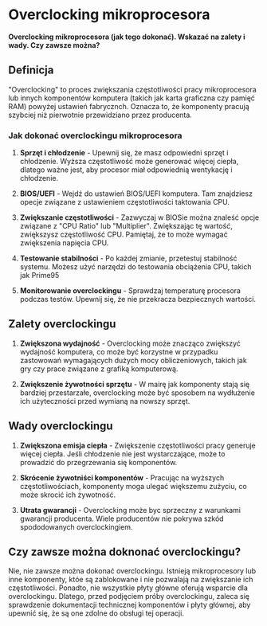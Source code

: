 # **Overclocking mikroprocesora**

**Overclocking mikroprocesora (jak tego dokonać). Wskazać na zalety i wady. Czy zawsze można?**

## **Definicja**

"Overclocking" to proces zwiększania częstotliwości pracy mikroprocesora lub innych komponentów komputera (takich jak karta graficzna czy pamięć RAM) powyżej ustawień fabrycznch. Oznacza to, że komponenty pracują szybciej niż pierwotnie przewidziano przez producenta.

### **Jak dokonać overclockingu mikroprocesora**

1. **Sprzęt i chłodzenie** - Upewnij się, że masz odpowiedni sprzęt i chłodzenie. Wyższa częstotliwość może generować więcej ciepła, dlatego ważne jest, aby procesor miał odpowiednią wentykację i chłodzenie.

2. **BIOS/UEFI** - Wejdź do ustawień BIOS/UEFI komputera. Tam znajdziesz opecje związane z ustawieniem częstotliwości taktowania CPU.

3. **Zwiększanie częstotliwości** - Zazwyczaj w BIOSie można znaleść opcje związane z "CPU Ratio" lub "Multiplier". Zwiększając tę wartość, zwiększysz częstotliwość CPU. Pamiętaj, że to może wymagać zwiększenia napięcia CPU.

4. **Testowanie stabilności** - Po każdej zmianie, przetestuj stabilność systemu. Możesz użyć narzędzi do testowania obciążenia CPU, takich jak Prime95

5. **Monitorowanie overclockingu** - Sprawdzaj temperaturę procesora podczas testów. Upewnij się, że nie przekracza bezpiecznych wartości.

## **Zalety overclockingu**

1. **Zwiększona wydajność** - Overclocking może znacząco zwiększyć wydajność komputera, co może być korzystne w przypadku zastowowań wymagających dużych mocy obliczeniowych, takich jak gry czy prace związane z grafiką komputerową.

2. **Zwiększenie żywotności sprzętu** - W mairę jak komponenty stają się bardziej przestarzałe, overclocking może być sposobem na wydłużenie ich użyteczności przed wymianą na nowszy sprzęt.

## **Wady overclockingu**

1. **Zwiększona emisja ciepła** - Zwiększenie częstotliwości pracy generuje więcej ciepła. Jeśli chłodzenie nie jest wystarczające, może to prowadzić do przegrzewania się komponentów.

2. **Skrócenie żywotniści komponentów** - Pracując na wyższych częstotliwościach, komponenty moga ulegać większemu zużyciu, co może skrocić ich żywotność.

3. **Utrata gwarancji** - Overclocking może byc sprzeczny z warunkami gwarancji producenta. Wiele producentów nie pokrywa szkód spododowanych overclockingiem.

## **Czy zawsze można doknonać overclockingu?**

Nie, nie zawsze można dokonać overclockingu. Istnieją mikroprocesory lub inne komponenty, któe są zablokowane i nie pozwalają na zwiększanie ich częstotliwości. Ponadto, nie wszystkie płyty główne oferują wsparcie dla overclockingu. Dlatego, przed podjęciem próby overclockingu, zaleca się sprawdzenie dokumentacji technicznej komponentów i płyty głównej, aby upewnić się, że są one zdolne do obsługi tej operacji.
